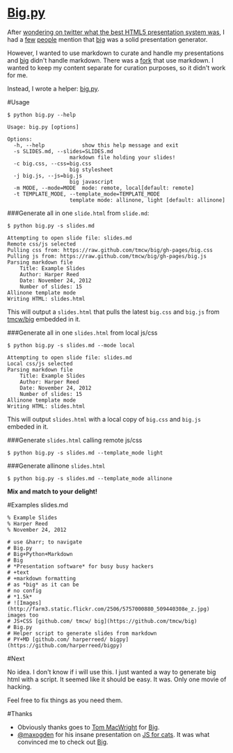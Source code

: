 [Big.py](http://harperreed.github.com/bigpy/)
=====

After [wondering on twitter what the best HTML5 presentation system was](https://twitter.com/harper/status/272538510349717506), I had a [few](https://twitter.com/maxogden/status/272539403287666689) [people](https://twitter.com/mattdennewitz/status/272543105071337473) mention that [big]() was a solid presentation generator. 

However, I wanted to use markdown to curate and handle my presentations and [big](https://github.com/tmcw/big) didn't handle markdown. There was a [fork](https://github.com/mdznr/big) that use markdown. I wanted to keep my content separate for curation purposes, so it didn't work for me. 

Instead, I wrote a helper: [big.py](https://github.com/harperreed/bigpy). 

#Usage

`$ python big.py --help`

	Usage: big.py [options]

	Options:
	  -h, --help            show this help message and exit
	  -s SLIDES.md, --slides=SLIDES.md
                        markdown file holding your slides!
	  -c big.css, --css=big.css
                        big stylesheet
	  -j big.js, --js=big.js
                        big javascript
	  -m MODE, --mode=MODE  mode: remote, local[default: remote]
	  -t TEMPLATE_MODE, --template_mode=TEMPLATE_MODE
                        template mode: allinone, light [default: allinone]

###Generate all in one `slide.html` from `slide.md`:

`$ python big.py -s slides.md`

	Attempting to open slide file: slides.md
	Remote css/js selected
	Pulling css from: https://raw.github.com/tmcw/big/gh-pages/big.css
	Pulling js from: https://raw.github.com/tmcw/big/gh-pages/big.js
	Parsing markdown file
		Title: Example Slides
		Author: Harper Reed
		Date: November 24, 2012
		Number of slides: 15
	Allinone template mode 
	Writing HTML: slides.html

This will output a `slides.html` that pulls the latest `big.css` and `big.js` from [tmcw/big]() embedded in it.  

###Generate all in one `slides.html` from local js/css

`$ python big.py -s slides.md --mode local`

	Attempting to open slide file: slides.md
	Local css/js selected
	Parsing markdown file
		Title: Example Slides
		Author: Harper Reed
		Date: November 24, 2012
		Number of slides: 15
	Allinone template mode 
	Writing HTML: slides.html
	
This will output `slides.html` with a local copy of `big.css` and `big.js` embeded in it. 

###Generate `slides.html` calling remote js/css

`$ python big.py -s slides.md --template_mode light`

###Generate allinone `slides.html`

`$ python big.py -s slides.md --template_mode allinone`

**Mix and match to your delight!**


#Examples slides.md

	% Example Slides
	% Harper Reed
	% November 24, 2012
	
	# use &harr; to navigate
	# Big.py
	# Big+Python+Markdown
	# Big
	# *Presentation software* for busy busy hackers
	# +text
	# +markdown formatting
	# as *big* as it can be
	# no config
	# *1.5k*
	# ![Images](http://farm3.static.flickr.com/2506/5757000880_509440308e_z.jpg) images too
	# JS+CSS [github.com/ tmcw/ big](https://github.com/tmcw/big)
	# Big.py
	# Helper script to generate slides from markdown
	# PY+MD [github.com/ harperreed/ bigpy](https://github.com/harperreed/bigpy)
	
#Next

No idea. I don't know if i will use this. I just wanted a way to generate big html with a script. It seemed like it should be easy. It was. Only one movie of hacking.

Feel free to fix things as you need them.  

#Thanks

* Obviously thanks goes to [Tom MacWright](https://github.com/tmcw) for [Big](https://github.com/tmcw/big).
* [@maxogden](https://twitter.com/maxogden) for his insane presentation on [JS for cats](http://t.co/90zq8ux6). It was what convinced me to check out [Big](https://github.com/tmcw/big). 
